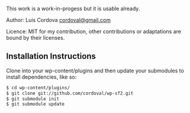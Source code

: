 This work is a work-in-progess but it is usable already.

Author: Luis Cordova  cordoval@gmail.com

Licence:
MIT for my contribution, other contributions or adaptations are bound by their licenses.

## Installation Instructions

Clone into your wp-content/plugins and then update your submodules to install dependencies, like so:

``` bash
$ cd wp-content/plugins/
$ git clone git://github.com/cordoval/wp-sf2.git
$ git submodule init
$ git submodule update
```
